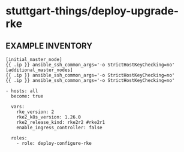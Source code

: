 # stuttgart-things/deploy-upgrade-rke

## EXAMPLE INVENTORY

```
[initial_master_node]
{{ .ip }} ansible_ssh_common_args='-o StrictHostKeyChecking=no'
[additional_master_nodes]
{{ .ip }} ansible_ssh_common_args='-o StrictHostKeyChecking=no'
{{ .ip }} ansible_ssh_common_args='-o StrictHostKeyChecking=no'
```


```
- hosts: all
  become: true

  vars:
    rke_version: 2
    rke2_k8s_version: 1.26.0
    rke2_release_kind: rke2r2 #rke2r1
    enable_ingress_controller: false
    
  roles:
    - role: deploy-configure-rke
```


